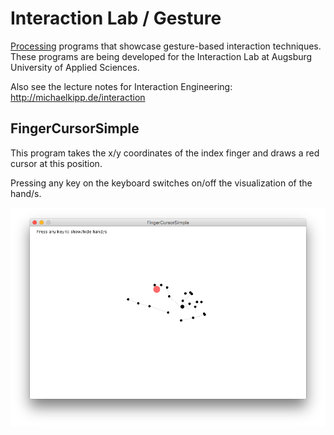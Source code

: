 # Interaction Lab / Gesture

[Processing](http://processing.org) programs that showcase gesture-based interaction techniques. These programs are being developed for the Interaction Lab at Augsburg University
of Applied Sciences.

Also see the lecture notes for Interaction Engineering: http://michaelkipp.de/interaction

## FingerCursorSimple

This program takes the x/y coordinates of the index finger and draws a red
cursor at this position.

Pressing any key on the keyboard switches on/off the visualization of the
hand/s.

![Screen shot of FingerCursorSimple](img/fingercursor.png)
